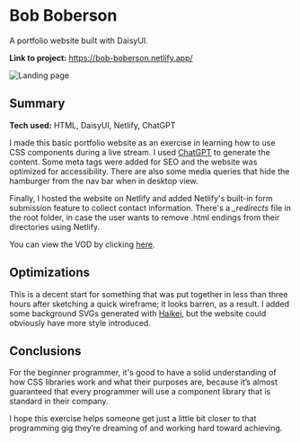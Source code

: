 # Bob Boberson
A portfolio website built with DaisyUI.

**Link to project:** https://bob-boberson.netlify.app/

![Landing page](#)

## Summary

**Tech used:** HTML, DaisyUI, Netlify, ChatGPT

I made this basic portfolio website as an exercise in learning how to use CSS components during a live stream. I used [ChatGPT](https://chat.openai.com/) to generate the content. Some meta tags were added for SEO and the website was optimized for accessibility. There are also some media queries that hide the hamburger from the nav bar when in desktop view.

Finally, I hosted the website on Netlify and added Netlify's built-in form submission feature to collect contact information. There's a *_redirects* file in the root folder, in case the user wants to remove .html endings from their directories using Netlify.

You can view the VOD by clicking [here](https://www.twitch.tv/videos/1684154983).

## Optimizations

This is a decent start for something that was put together in less than three hours after sketching a quick wireframe; it looks barren, as a result. I added some background SVGs generated with [Haikei](https://app.haikei.app/), but the website could obviously have more style introduced.

## Conclusions

For the beginner programmer, it's good to have a solid understanding of how CSS libraries work and what their purposes are, because it’s almost guaranteed that every programmer will use a component library that is standard in their company.

I hope this exercise helps someone get just a little bit closer to that programming gig they’re dreaming of and working hard toward achieving.